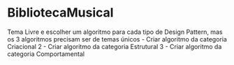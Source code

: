 # BibliotecaMusical
Tema Livre e escolher um algoritmo para cada tipo de Design Pattern, mas os 3 algoritmos precisam ser de temas únicos - Criar algoritmo da categoria Criacional 2 - Criar algoritmo da categoria Estrutural 3 - Criar algoritmo da categoria Comportamental